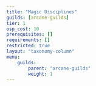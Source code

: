 ```yaml
---
title: "Magic Disciplines"
guilds: [arcane-guilds]
tier: 1
osp_cost: 10
prerequisites: []
requirements: []
restricted: true
layout: "taxonomy-column"
menu:
    guilds:
        parent: "arcane-guilds"
        weight: 1
---
```

